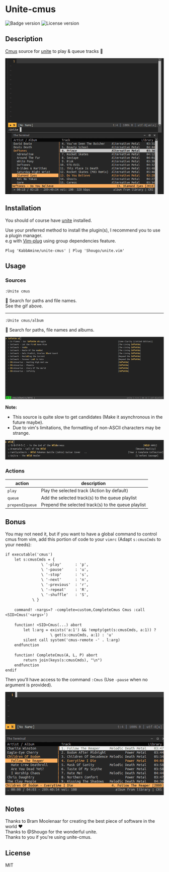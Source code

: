 # Unite-cmus

![Badge version](https://img.shields.io/badge/version-0.2-blue.svg?style=flat-square "Badge for version")
![License version](https://img.shields.io/badge/license-MIT-blue.svg?style=flat-square "Badge for license")

Description
-----------

[Cmus](https://cmus.github.io/) source for [unite](https://github.com/shougo/unite.vim) to play & queue tracks :musical_note:  

![Unite-cmus demo](.img/demo.gif "Demo of unite-cmus")

Installation
-----------

You should of course have [unite](https://github.com/Shougo/unite.vim) installed.

Use your preferred method to install the plugin(s), I recommend you to use a plugin manager.  
e.g with [Vim-plug](https://github.com/junegunn/vim-plug) using group dependencies feature.

```vim
Plug 'KabbAmine/unite-cmus' | Plug 'Shougo/unite.vim'
```

Usage
-----

### Sources

```vim
:Unite cmus
```

:musical_note: Search for paths and file names.  
See the gif above.

----------------------------------------

```vim
:Unite cmus/album
```

:musical_note: Search for paths, file names and albums.

![Demo of cmus/album source](.img/cmus_album.png "Demo of cmus/album source")

**Note:**

- This source is quite slow to get candidates (Make it asynchronous in the future maybe).
- Due to vim's limitations, the formatting of non-ASCII characters may be strange.

![Case of non-ASCII characters](.img/non-ascii.png "Case of non-ASCII characters")

### Actions

| action          | description                                         |
| -------------   | ------------------------                            |
| `play`          | Play the selected track (Action by default)         |
| `queue`         | Add the selected track(s) to the queue playlist     |
| `prepend2queue` | Prepend the selected track(s) to the queue playlist |

Bonus
-----

You may not need it, but if you want to have a global command to control cmus from vim, add this portion of code to your `vimrc` (Adapt `s:cmusCmds` to your needs):

```vim
if executable('cmus')
	let s:cmusCmds = {
				\ '-play'      : 'p',
				\ '-pause'     : 'u',
				\ '-stop'      : 's',
				\ '-next'      : 'n',
				\ '-previous'  : 'r',
				\ '-repeat'    : 'R',
				\ '-shuffle'   : 'S',
			\ }

	command! -nargs=? -complete=custom,CompleteCmus Cmus :call <SID>Cmus('<args>')

	function! <SID>Cmus(...) abort
		let l:arg = exists('a:1') && !empty(get(s:cmusCmds, a:1)) ?
					\ get(s:cmusCmds, a:1) : 'u'
		silent call system('cmus-remote -' . l:arg)
	endfunction

	function! CompleteCmus(A, L, P) abort
		return join(keys(s:cmusCmds), "\n")
	endfunction
endif
```

Then you'll have access to the command `:Cmus` (Use `-pause` when no argument is provided).

![Usage of Cmus command](.img/cmus-cmd.gif "Usage of Cmus command")


## Notes

Thanks to Bram Moolenaar for creating the best piece of software in the world :heart:  
Thanks to @Shougo for the wonderful unite.  
Thanks to you if you're using unite-cmus.

## License

MIT
